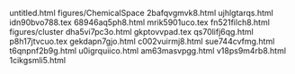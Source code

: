 untitled.html
figures/ChemicalSpace
2bafqvgmvk8.html
ujhlgtarqs.html
idn90bvo788.tex
68946aq5ph8.html
mrik5901uco.tex
fn521filch8.html
figures/cluster
dha5vi7pc3o.html
gkptovvpad.tex
qs70lifj6qg.html
p8h17jtvcuo.tex
gekdapn7gjo.html
c002vuirmj8.html
sue744cvfmg.html
t6qnpnf2b9g.html
u0igrquiico.html
am63masvpgg.html
v18ps9m4rb8.html
1cikgsmli5.html
